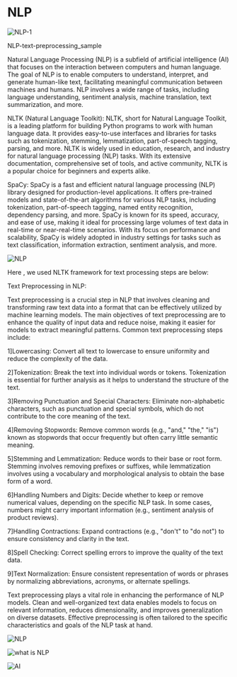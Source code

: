 # NLP
![NLP-1](https://github.com/PrashantC-9895/NLP/assets/143035523/854a66db-cea8-47e7-acb4-2f017662f45b)


NLP-text-preprocessing_sample


Natural Language Processing (NLP) is a subfield of artificial intelligence (AI) that focuses on the interaction between computers and human language. The goal of NLP is to enable computers to understand, interpret, and generate human-like text, facilitating meaningful communication between machines and humans. NLP involves a wide range of tasks, including language understanding, sentiment analysis, machine translation, text summarization, and more.

NLTK (Natural Language Toolkit):
NLTK, short for Natural Language Toolkit, is a leading platform for building Python programs to work with human language data. It provides easy-to-use interfaces and libraries for tasks such as tokenization, stemming, lemmatization, part-of-speech tagging, parsing, and more. NLTK is widely used in education, research, and industry for natural language processing (NLP) tasks. With its extensive documentation, comprehensive set of tools, and active community, NLTK is a popular choice for beginners and experts alike.

SpaCy:
SpaCy is a fast and efficient natural language processing (NLP) library designed for production-level applications. It offers pre-trained models and state-of-the-art algorithms for various NLP tasks, including tokenization, part-of-speech tagging, named entity recognition, dependency parsing, and more. SpaCy is known for its speed, accuracy, and ease of use, making it ideal for processing large volumes of text data in real-time or near-real-time scenarios. With its focus on performance and scalability, SpaCy is widely adopted in industry settings for tasks such as text classification, information extraction, sentiment analysis, and more.

![NLP](https://github.com/PrashantC-9895/NLP/assets/143035523/c200c4ce-df0a-4b70-9755-cf6c0ab6a246)

Here , we used NLTK framework for text processing steps are below:

Text Preprocessing in NLP:

Text preprocessing is a crucial step in NLP that involves cleaning and transforming raw text data into a format that can be effectively utilized by machine learning models. The main objectives of text preprocessing are to enhance the quality of input data and reduce noise, making it easier for models to extract meaningful patterns. Common text preprocessing steps include:

1]Lowercasing:
Convert all text to lowercase to ensure uniformity and reduce the complexity of the data.

2]Tokenization:
Break the text into individual words or tokens. Tokenization is essential for further analysis as it helps to understand the structure of the text.

3]Removing Punctuation and Special Characters:
Eliminate non-alphabetic characters, such as punctuation and special symbols, which do not contribute to the core meaning of the text.

4]Removing Stopwords:
Remove common words (e.g., "and," "the," "is") known as stopwords that occur frequently but often carry little semantic meaning.

5]Stemming and Lemmatization:
Reduce words to their base or root form. Stemming involves removing prefixes or suffixes, while lemmatization involves using a vocabulary and morphological analysis to obtain the base form of a word.

6]Handling Numbers and Digits:
Decide whether to keep or remove numerical values, depending on the specific NLP task. In some cases, numbers might carry important information (e.g., sentiment analysis of product reviews).

7]Handling Contractions:
Expand contractions (e.g., "don't" to "do not") to ensure consistency and clarity in the text.

8]Spell Checking:
Correct spelling errors to improve the quality of the text data.

9]Text Normalization:
Ensure consistent representation of words or phrases by normalizing abbreviations, acronyms, or alternate spellings.


Text preprocessing plays a vital role in enhancing the performance of NLP models. Clean and well-organized text data enables models to focus on relevant information, reduces dimensionality, and improves generalization on diverse datasets. Effective preprocessing is often tailored to the specific characteristics and goals of the NLP task at hand.


![NLP](https://github.com/PrashantC-9895/NLP/assets/143035523/c42d2720-41d3-44cb-a956-a95d280d130d)

![what is NLP](https://github.com/PrashantC-9895/NLP/assets/143035523/aeff73dc-9014-4a26-b8cc-d7b983b8a561)

![AI](https://github.com/PrashantC-9895/NLP/assets/143035523/92c8e4a0-4e48-4e1e-8fc0-efe1c0f155eb)



